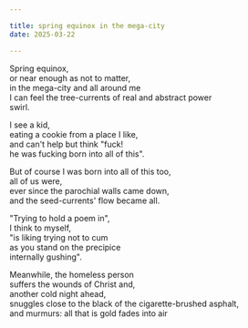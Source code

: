 ```yaml
---

title: spring equinox in the mega-city
date: 2025-03-22

---
```

Spring equinox,</br>
or near enough as not to matter,</br>
in the mega-city and all around me</br>
I can feel the tree-currents of real and abstract power</br>
swirl.

I see a kid,</br>
eating a cookie from a place I like,</br>
and can't help but think "fuck!</br>
he was fucking born into all of this".</br>

But of course I was born into all of this too,</br>
all of us were,</br>
ever since the parochial walls came down,</br>
and the seed-currents' flow became all.</br>

"Trying to hold a poem in",</br>
I think to myself,</br>
"is liking trying not to cum</br>
as you stand on the precipice</br>
internally gushing".</br>

Meanwhile, the homeless person</br>
suffers the wounds of Christ and,</br>
another cold night ahead,</br>
snuggles close to the black of the cigarette-brushed asphalt,</br>
and murmurs: all that is gold fades into air</br>